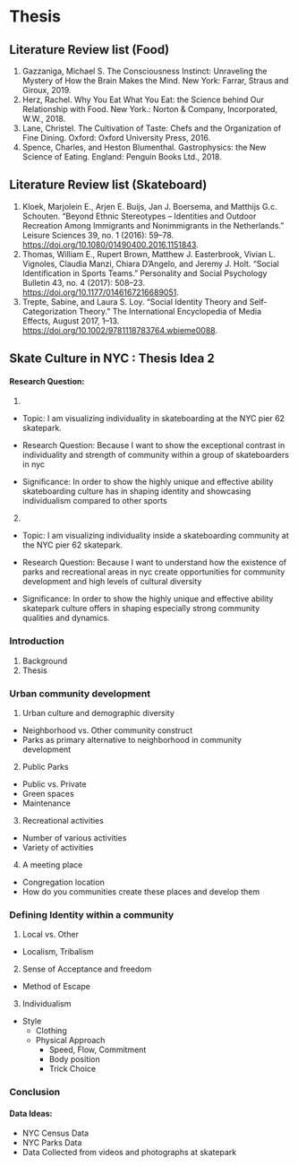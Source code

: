 # Thesis

## Literature Review list (Food)
1. Gazzaniga, Michael S. The Consciousness Instinct: Unraveling the Mystery of How the Brain Makes the Mind. New York: Farrar, Straus and Giroux, 2019.  
2. Herz, Rachel. Why You Eat What You Eat: the Science behind Our Relationship with Food. New York.: Norton & Company, Incorporated, W.W., 2018.
3. Lane, Christel. The Cultivation of Taste: Chefs and the Organization of Fine Dining. Oxford: Oxford University Press, 2016.
4. Spence, Charles, and Heston Blumenthal. Gastrophysics: the New Science of Eating. England: Penguin Books Ltd., 2018.

## Literature Review list (Skateboard)
1. Kloek, Marjolein E., Arjen E. Buijs, Jan J. Boersema, and Matthijs G.c. Schouten. “Beyond Ethnic Stereotypes – Identities and Outdoor Recreation Among Immigrants and Nonimmigrants in the Netherlands.” Leisure Sciences 39, no. 1 (2016): 59–78. https://doi.org/10.1080/01490400.2016.1151843.
2. Thomas, William E., Rupert Brown, Matthew J. Easterbrook, Vivian L. Vignoles, Claudia Manzi, Chiara D’Angelo, and Jeremy J. Holt. “Social Identification in Sports Teams.” Personality and Social Psychology Bulletin 43, no. 4 (2017): 508–23. https://doi.org/10.1177/0146167216689051.
3. Trepte, Sabine, and Laura S. Loy. “Social Identity Theory and Self-Categorization Theory.” The International Encyclopedia of Media Effects, August 2017, 1–13. https://doi.org/10.1002/9781118783764.wbieme0088.

## Skate Culture in NYC : Thesis Idea 2
#### Research Question:
1.
- Topic: I am visualizing individuality in skateboarding at the NYC pier 62 skatepark.

- Research Question: Because I want to show the exceptional contrast in individuality and strength of community within a group of skateboarders in nyc

- Significance: In order to show the highly unique and effective ability skateboarding culture has in shaping identity and showcasing individualism compared to other sports
  
2.
- Topic: I am visualizing individuality inside a skateboarding community at the NYC pier 62 skatepark.

- Research Question: Because I want to understand how the existence of parks and recreational areas in nyc create opportunities for community development and high levels of cultural diversity

- Significance: In order to show  the highly unique and effective ability skatepark culture offers in shaping especially strong community qualities and dynamics.

### Introduction
1. Background
2. Thesis
### Urban community development
1. Urban culture and demographic diversity
  - Neighborhood vs. Other community construct
  - Parks as primary alternative to neighborhood in community development
2. Public Parks
  - Public vs. Private
  - Green spaces
  - Maintenance
3. Recreational activities
  - Number of various activities
  - Variety of activities
4. A meeting place
  - Congregation location
  - How do you communities create these places and develop them
### Defining Identity within a community
1. Local vs. Other
  - Localism, Tribalism
2. Sense of Acceptance and freedom
  - Method of Escape
3. Individualism
  - Style
    - Clothing
    - Physical Approach
      - Speed, Flow, Commitment
      - Body position
      - Trick Choice
### Conclusion

#### Data Ideas:
- NYC Census Data
- NYC Parks Data
- Data Collected from videos and photographs at skatepark
